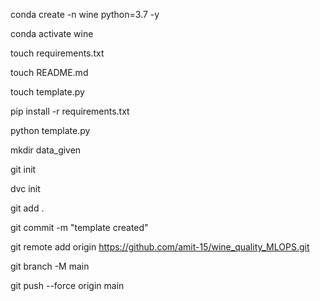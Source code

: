 conda create -n wine python=3.7 -y

conda activate wine

touch requirements.txt

touch README.md

touch template.py

pip install -r requirements.txt

python template.py

mkdir data_given

git init

dvc init

git add .

git commit -m "template created"

git remote add origin https://github.com/amit-15/wine_quality_MLOPS.git

git branch -M main

git push --force origin main